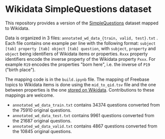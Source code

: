 Wikidata SimpleQuestions dataset
==========================

This repository provides a version of the [SimpleQuestions](https://research.fb.com/downloads/babi/) dataset mapped to Wikidata.

Data is organized in 3 files: `annotated_wd_data_{train, valid, test}.txt` .
Each file contains one example per line with the following format:
`subject [tab] property [tab] object [tab] question`, with `subject`, `property` and `object` being identifiers of Wikidata items or properties.
`Rxxx` property identifiers encode the inverse property of the Wikidata property `Pxxx`. For example `R19` encodes the properties "born here", i.e. the inverse of `P19` ("birth place").

The mapping code is in the `build.ipynb` file. The mapping of Freebase topics to Wikidata items is done using the `mid_to_qid.tsv` file and the one between properties is the one [stored on Wikidata](https://www.wikidata.org/wiki/Wikidata:WikiProject_Freebase/Mapping). Contributions to these mappings are welcome.

* `annotated_wd_data_train.txt` contains 34374 questions converted from the 75910 original questions.
* `annotated_wd_data_test.txt` contains 9961 questions converted from the 21687 original questions.
* `annotated_wd_data_valid.txt` contains 4867 questions converted from the 10845 original questions.
